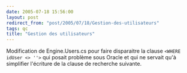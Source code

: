 ```yaml
---
date: 2005-07-18 15:56:00
layout: post
redirect_from: "post/2005/07/18/Gestion-des-utilisateurs"
tags: qc
title: "Gestion des utilisateurs"
---
```


Modification de Engine.Users.cs pour faire disparaitre la clause `<WHERE
idUser <> ''>` qui posait problème sous Oracle et qui ne servait qu'à
simplifier l'écriture de la clause de recherche suivante.
